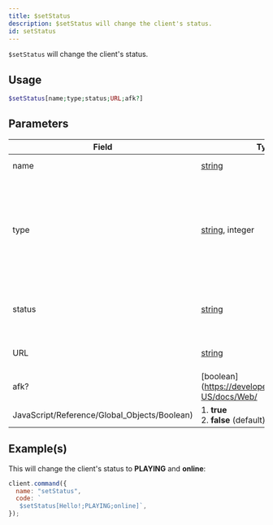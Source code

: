 ```yaml
---
title: $setStatus
description: $setStatus will change the client's status.
id: setStatus
---
```


`$setStatus` will change the client's status.

## Usage

```php
$setStatus[name;type;status;URL;afk?]
```

## Parameters

| Field                                        | Type                                                                                                       | Description                                                                                                             | Required |
| -------------------------------------------- | ---------------------------------------------------------------------------------------------------------- | ----------------------------------------------------------------------------------------------------------------------- | :------: |
| name                                         | [string](https://developer.mozilla.org/en-US/docs/Web/JavaScript/Reference/Global_Objects/String)          | The content of the status.                                                                                              |   true   |
| type                                         | [string](https://developer.mozilla.org/en-US/docs/Web/JavaScript/Reference/Global_Objects/String), integer | 1. **PLAYING** (default) <br /> 2. **WATCHING** <br /> 3. **STREAMING** <br /> 4. **LISTENING** <br /> 5. **COMPETING** |   true   |
| status                                       | [string](https://developer.mozilla.org/en-US/docs/Web/JavaScript/Reference/Global_Objects/String)          | 1. **online** (default) <br /> 2. **idle** <br /> 3. **dnd** <br /> 4. **invisible**                                    |   true   |
| URL                                          | [string](https://developer.mozilla.org/en-US/docs/Web/JavaScript/Reference/Global_Objects/String)          | URL (streaming status)                                                                                                  |   true   |
| afk?                                         | [boolean](https://developer.mozilla.org/en-US/docs/Web/                                                    |
| JavaScript/Reference/Global_Objects/Boolean) | 1. **true** <br /> 2. **false** (default)                                                                  | false                                                                                                                   |

## Example(s)

This will change the client's status to **PLAYING** and **online**:

```javascript
client.command({
  name: "setStatus",
  code: `
   $setStatus[Hello!;PLAYING;online]`,
});
```
